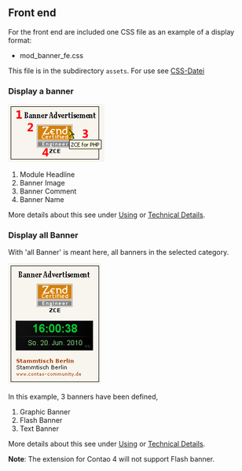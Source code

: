 ## Front end

For the front end are included one CSS file as an example of a display format:

* mod_banner_fe.css

This file is in the subdirectory `assets`. For use see [CSS-Datei](../04-using/04-demo-css-file.md)


### Display a banner

![Display a banner](images/banner_en_frontend_one_banner.jpg)

1. Module Headline
2. Banner Image
3. Banner Comment
4. Banner Name

More details about this see under [Using](../04-using/README.md) or [Technical Details](../05-technical-details/README.md).


### Display all Banner

With 'all Banner' is meant here, all banners in the selected category.

![Display all banner](images/banner_en_frontend_all_banner.jpg)

In this example, 3 banners have been defined,

1. Graphic Banner
2. Flash Banner
3. Text Banner

More details about this see under [Using](../04-using/README.md) or [Technical Details](../05-technical-details/README.md).

**Note**: The extension for Contao 4 will not support Flash banner.
